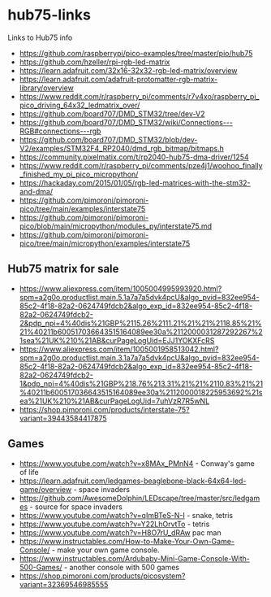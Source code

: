 # hub75-links

Links to Hub75 info

* https://github.com/raspberrypi/pico-examples/tree/master/pio/hub75
* https://github.com/hzeller/rpi-rgb-led-matrix
* https://learn.adafruit.com/32x16-32x32-rgb-led-matrix/overview
* https://learn.adafruit.com/adafruit-protomatter-rgb-matrix-library/overview
* https://www.reddit.com/r/raspberry_pi/comments/r7v4xo/raspberry_pi_pico_driving_64x32_ledmatrix_over/
* https://github.com/board707/DMD_STM32/tree/dev-V2
* https://github.com/board707/DMD_STM32/wiki/Connections---RGB#connections---rgb
* https://github.com/board707/DMD_STM32/blob/dev-V2/examples/STM32F4_RP2040/dmd_rgb_bitmap/bitmaps.h
* https://community.pixelmatix.com/t/rp2040-hub75-dma-driver/1254
* https://www.reddit.com/r/raspberry_pi/comments/pze4j1/woohoo_finally_finished_my_pi_pico_micropython/
* https://hackaday.com/2015/01/05/rgb-led-matrices-with-the-stm32-and-dma/
* https://github.com/pimoroni/pimoroni-pico/tree/main/examples/interstate75
* https://github.com/pimoroni/pimoroni-pico/blob/main/micropython/modules_py/interstate75.md
* https://github.com/pimoroni/pimoroni-pico/tree/main/micropython/examples/interstate75

## Hub75 matrix for sale

* https://www.aliexpress.com/item/1005004995993920.html?spm=a2g0o.productlist.main.5.1a7a7a5dvk4pcU&algo_pvid=832ee954-85c2-4f18-82a2-0624749fdcb2&algo_exp_id=832ee954-85c2-4f18-82a2-0624749fdcb2-2&pdp_npi=4%40dis%21GBP%2115.26%2111.21%21%21%2118.85%21%21%40211b600517036643515164089ee30a%2112000031287292267%21sea%21UK%210%21AB&curPageLogUid=EJJ1YOKXFcRS
* https://www.aliexpress.com/item/1005001958513042.html?spm=a2g0o.productlist.main.3.1a7a7a5dvk4pcU&algo_pvid=832ee954-85c2-4f18-82a2-0624749fdcb2&algo_exp_id=832ee954-85c2-4f18-82a2-0624749fdcb2-1&pdp_npi=4%40dis%21GBP%218.76%213.31%21%21%2110.83%21%21%40211b600517036643515164089ee30a%2112000018225953692%21sea%21UK%210%21AB&curPageLogUid=7uhVzR7R5wNL
* https://shop.pimoroni.com/products/interstate-75?variant=39443584417875

## Games

* https://www.youtube.com/watch?v=x8MAx_PMnN4 - Conway's game of life
* https://learn.adafruit.com/ledgames-beaglebone-black-64x64-led-game/overview - space invaders
* https://github.com/AwesomeDolphin/LEDscape/tree/master/src/ledgames - source for space invaders
* https://www.youtube.com/watch?v=qImBTeS-N-I - snake, tetris
* https://www.youtube.com/watch?v=Y22LhOrvtTo - tetris
* https://www.youtube.com/watch?v=H8O7rU_dRAw pac man
* https://www.instructables.com/How-to-Make-Your-Own-Game-Console/ - make your own game console.
* https://www.instructables.com/Ardubaby-Mini-Game-Console-With-500-Games/ - another console with 500 games
* https://shop.pimoroni.com/products/picosystem?variant=32369546985555 
